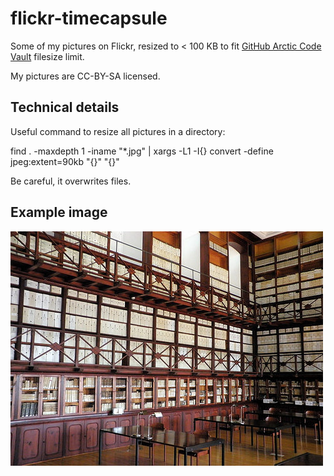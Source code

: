# flickr-timecapsule

Some of my pictures on Flickr, resized to < 100 KB to fit [GitHub Arctic Code Vault](https://archiveprogram.github.com/) filesize limit.

My pictures are CC-BY-SA licensed.

## Technical details

Useful command to resize all pictures in a directory:

find . -maxdepth 1 -iname "*.jpg" | xargs -L1 -I{} convert -define jpeg:extent=90kb "{}" "{}"

Be careful, it overwrites files.

## Example image

![](/im/Archivo_Municipal-9101424836.jpg)
